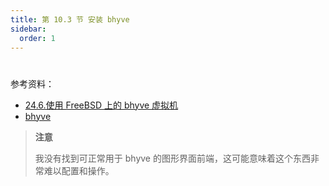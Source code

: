 ```yaml
---
title: 第 10.3 节 安装 bhyve
sidebar:
  order: 1
---
```

# 

参考资料：

- [24.6.使用 FreeBSD 上的 bhyve 虚拟机](https://handbook.bsdcn.org/di-24-zhang-xu-ni-hua/24.6.-shi-yong-freebsd-shang-de-bhyve-xu-ni-ji.html)
- [bhyve](https://wiki.freebsd.org/bhyve)

> **注意**
>
> 我没有找到可正常用于 bhyve 的图形界面前端，这可能意味着这个东西非常难以配置和操作。
